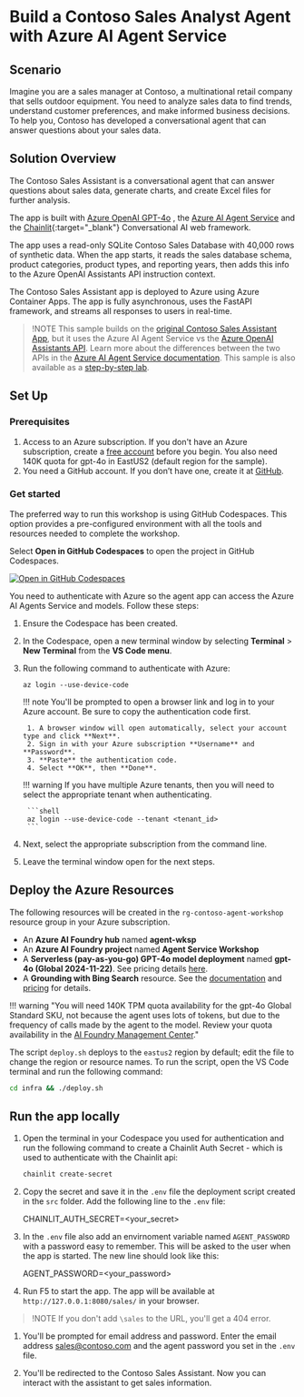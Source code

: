 # Build a Contoso Sales Analyst Agent with Azure AI Agent Service

## Scenario

Imagine you are a sales manager at Contoso, a multinational retail company that sells outdoor equipment. You need to analyze sales data to find trends, understand customer preferences, and make informed business decisions. To help you, Contoso has developed a conversational agent that can answer questions about your sales data.

## Solution Overview

The Contoso Sales Assistant is a conversational agent that can answer questions about sales data, generate charts, and create Excel files for further analysis.

The app is built with [Azure OpenAI GPT-4o](https://learn.microsoft.com/azure/ai-services/openai/concepts/models) , the [Azure AI Agent Service](https://learn.microsoft.com/en-us/azure/ai-services/agents/) and the [Chainlit](https://docs.chainlit.io/){:target="_blank"}  Conversational AI  web framework.

The app uses a read-only SQLite Contoso Sales Database with 40,000 rows of synthetic data. When the app starts, it reads the sales database schema, product categories, product types, and reporting years, then adds this info to the Azure OpenAI Assistants API instruction context.

The Contoso Sales Assistant app is deployed to Azure using Azure Container Apps. The app is fully asynchronous, uses the FastAPI framework, and streams all responses to users in real-time.

> !NOTE
> This sample builds on the [original Contoso Sales Assistant App](https://github.com/Azure-Samples/contoso-sales-azure-openai-assistants-api), but it uses the Azure AI Agent Service vs the [Azure OpenAI Assistants API](https://learn.microsoft.com/en-us/azure/ai-services/openai/concepts/assistants). Learn more about the differences between the two APIs in the [Azure AI Agent Service documentation](https://learn.microsoft.com/en-us/azure/ai-services/agents/overview#comparing-azure-agents-and-azure-openai-assistants).
> This sample is also available as a [step-by-step lab](https://aka.ms/aitour/wrk552). 

## Set Up

### Prerequisites
1. Access to an Azure subscription. If you don't have an Azure subscription, create a [free account](https://azure.microsoft.com/free/) before you begin. You also need 140K quota for gpt-4o in EastUS2 (default region for the sample).
1. You need a GitHub account. If you don’t have one, create it at [GitHub](https://github.com/join).

### Get started
The preferred way to run this workshop is using GitHub Codespaces. This option provides a pre-configured environment with all the tools and resources needed to complete the workshop. 

Select **Open in GitHub Codespaces** to open the project in GitHub Codespaces.

[![Open in GitHub Codespaces](https://github.com/codespaces/badge.svg)](https://codespaces.new/carlotta94c/e-2-e-agent-sample)

You need to authenticate with Azure so the agent app can access the Azure AI Agents Service and models. Follow these steps:

1. Ensure the Codespace has been created.
1. In the Codespace, open a new terminal window by selecting **Terminal** > **New Terminal** from the **VS Code menu**.
1. Run the following command to authenticate with Azure:

    ```shell
    az login --use-device-code
    ```

    !!! note
        You'll be prompted to open a browser link and log in to your Azure account. Be sure to copy the authentication code first.

        1. A browser window will open automatically, select your account type and click **Next**.
        2. Sign in with your Azure subscription **Username** and **Password**.
        3. **Paste** the authentication code.
        4. Select **OK**, then **Done**.

    !!! warning
        If you have multiple Azure tenants, then you will need to select the appropriate tenant when authenticating.

        ```shell
        az login --use-device-code --tenant <tenant_id>
        ```

1. Next, select the appropriate subscription from the command line.
1. Leave the terminal window open for the next steps.

## Deploy the Azure Resources

The following resources will be created in the `rg-contoso-agent-workshop` resource group in your Azure subscription.

- An **Azure AI Foundry hub** named **agent-wksp**
- An **Azure AI Foundry project** named **Agent Service Workshop**
- A **Serverless (pay-as-you-go) GPT-4o model deployment** named **gpt-4o (Global 2024-11-22)**. See pricing details [here](https://azure.microsoft.com/pricing/details/cognitive-services/openai-service/).
- A **Grounding with Bing Search** resource. See the [documentation](https://learn.microsoft.com/azure/ai-services/agents/how-to/tools/bing-grounding) and [pricing](https://www.microsoft.com/en-us/bing/apis/grounding-pricing) for details.

!!! warning "You will need 140K TPM quota availability for the gpt-4o Global Standard SKU, not because the agent uses lots of tokens, but due to the frequency of calls made by the agent to the model. Review your quota availability in the [AI Foundry Management Center](https://ai.azure.com/managementCenter/quota)."

The script `deploy.sh` deploys to the `eastus2` region by default; edit the file to change the region or resource names. To run the script, open the VS Code terminal and run the following command:

```bash
cd infra && ./deploy.sh
```

## Run the app locally
1. Open the terminal in your Codespace you used for authentication and run the following command to create a Chainlit Auth Secret - which is used to authenticate with the Chainlit api:

    ```bash
    chainlit create-secret
    ```
1. Copy the secret and save it in the `.env` file the deployment script created in the `src` folder. Add the following line to the `.env` file:

    CHAINLIT_AUTH_SECRET=<your_secret>

1. In the `.env` file also add an envirnoment variable named `AGENT_PASSWORD` with a password easy to remember. This will be asked to the user when the app is started. The new line should look like this:
    
    AGENT_PASSWORD=<your_password>

1. Run F5 to start the app. The app will be available at `http://127.0.0.1:8080/sales/` in your browser.
> !NOTE
> If you don't add `\sales` to the URL, you'll get a 404 error. 

1. You'll be prompted for email address and password. Enter the email address sales@contoso.com and the agent password you set in the `.env` file.

1. You'll be redirected to the Contoso Sales Assistant. Now you can interact with the assistant to get sales information. 